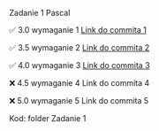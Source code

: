 Zadanie 1 Pascal

✅ 3.0 wymaganie 1 [Link do commita 1](https://github.com/Pgutyj/ProjektowanieObiektowe25/tree/5e17c9945c39b34888c4214b575e9d6b4504f162)

✅ 3.5 wymaganie 2 [Link do commita 2](https://github.com/Pgutyj/ProjektowanieObiektowe25/tree/5e17c9945c39b34888c4214b575e9d6b4504f162)

✅ 4.0 wymaganie 3 [Link do commita 3](https://github.com/Pgutyj/ProjektowanieObiektowe25/tree/5e17c9945c39b34888c4214b575e9d6b4504f162)

❌ 4.5 wymaganie 4 Link do commita 4

❌ 5.0 wymaganie 5 Link do commita 5

Kod: folder Zadanie 1
